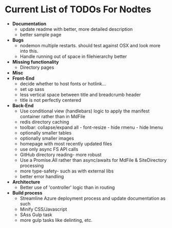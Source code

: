 Current List of TODOs For Nodtes
=================

- **Documentation**
  - update readme with better, more detailed description
  - better sample page
- **Bugs**
  - nodemon multiple restarts.  should test against OSX and look more into this.
  - Handle running out of space in filehierarchy better
- **Missing functionality**
  - Directory pages
- **Misc**
- **Front-End**
  - decide whether to host fonts or hotlink...
  - set up sass
  - less vertical space between title and breadcrumb header
  - title is not perfectly centered
- **Back-End**
  - Use conditional view (handlebars) logic to apply the manifest container rather than in MdFile
  - redis directory caching
  - toolbar: collapse/expand all - font-resize - hide rmenu - hide lmenu
  - optionally smaller tables
  - optionally smaller images
  - homepage with most recently updated files
  - use only async FS API calls
  - GitHub directory reading- more robust
  - Use a Promise.All rather than async/awaits for MdFile & SiteDirectory processing
  - more type-safety- such as with external libs
  - better error handling 
- **Architecture**
  - Better use of 'controller' logic than in routing
- **Build process**
  - Streamline Azure deployment process and update documentation as such
  - Minify CSS/Javascript
  - SAss Gulp task
  - more gulp tasks like delinting, etc.
  